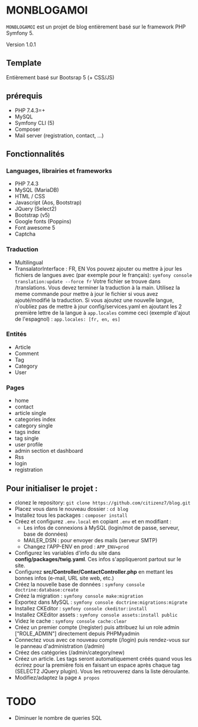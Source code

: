 # MONBLOGAMOI
`MONBLOGAMOI` est un projet de blog entièrement basé sur le framework PHP Symfony 5.

Version 1.0.1

## Template
Entièrement basé sur Bootsrap 5 (+ CSS/JS)

## prérequis
* PHP 7.4.3=+
* MySQL
* Symfony CLI (5)
* Composer
* Mail server (registration, contact, ...)

## Fonctionnalités
### Languages, librairies et frameworks
* PHP 7.4.3
* MySQL (MariaDB)
* HTML / CSS
* Javascript (Aos, Bootstrap)
* JQuery (Select2)
* Bootstrap (v5)
* Google fonts (Poppins)
* Font awesome 5
* Captcha
### Traduction
* Multilingual
* TransalatorInterface : FR, EN
Vos pouvez ajouter ou mettre à jour les fichiers de langues avec (par exemple pour le français): `symfony console translation:update --force fr`
Votre fichier se trouve dans /translations. Vous devez terminer la traduction à la main.
Utilisez la meme commande pour mettre à jour le fichier si vous avez ajouté/modifié la traduction.
Si vous ajoutez une nouvelle langue, n'oubliez pas de mettre à jour config/services.yaml en ajoutant les 2 première lettre de la langue à `app.locales` comme ceci (exemple d'ajout de l'espagnol) : `app.locales: [fr, en, es]`
### Entités
* Article
* Comment
* Tag
* Category
* User
### Pages
* home
* contact
* article single
* categories index
* category single
* tags index
* tag single
* user profile
* admin section et dashboard
* Rss
* login
* registration

## Pour initialiser le projet :
* clonez le repository: `git clone https://github.com/citizenz7/blog.git`
* Placez vous dans le nouveau dossier : `cd blog`
* Installez tous les packages : `composer install`
* Créez et configurez `.env.local` en copiant `.env` et en modifiant :
    * Les infos de connexions à MySQL (login/mot de passe, serveur, base de données)
    * MAILER_DSN : pour envoyer des mails (serveur SMTP)
    * Changez l'APP-ENV en prod : `APP_ENV=prod`
* Configurez les variables d'info du site dans **config/packages/twig.yaml**. Ces infos s'appliqueront partout sur le site.
* Configurez **src/Controller/ContactController.php** en mettant les bonnes infos (e-mail, URL site web, etc.)
* Créez la nouvelle base de données : `symfony console doctrine:database:create`
* Créez la migration : `symfony console make:migration`
* Exportez dans MySQL : `symfony console doctrine:migrations:migrate`
* Installez CKEditor : `symfony console ckeditor:install`
* Installez CKEditor assets : `symfony console assets:install public`
* Videz le cache : `symfony console cache:clear`
* Créez un premier compte (/register) puis attribuez lui un role admin ["ROLE_ADMIN"] directement depuis PHPMyadmin
* Connectez vous avec ce nouveau compte (/login) puis rendez-vous sur le panneau d'administration (/admin)
* Créez des catégories (/admin/category/new)
* Créez un article. Les tags seront automatiquement créés quand vous les écrirez pour la première fois en faisant un espace après chaque tag (SELECT2 JQuery plugin). Vous les retrouverez dans la liste déroulante.
* Modifiez/adaptez la page `A propos`

# TODO
* Diminuer le nombre de queries SQL
